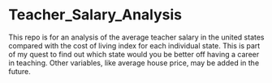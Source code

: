 # Teacher_Salary_Analysis
This repo is for an analysis of the average teacher salary in the united states compared with the cost of living index for each individual state. This is part of my quest to find out which state would you be better off having a career in teaching. Other variables, like average house price, may be added in the future.
